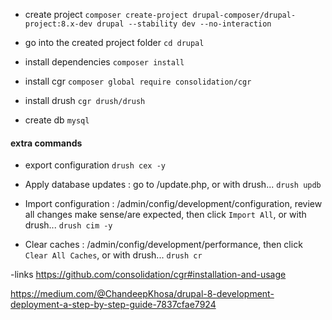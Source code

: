 - create project
`composer create-project drupal-composer/drupal-project:8.x-dev drupal --stability dev --no-interaction`

- go into the created project folder
`cd drupal`

- install dependencies
`composer install`

- install cgr
`composer global require consolidation/cgr `

- install drush
`cgr drush/drush`

- create db
`mysql`

#### extra commands

- export configuration 
`drush cex -y`

- Apply database updates : go to /update.php, or with drush...
`drush updb`

- Import configuration : /admin/config/development/configuration, review all changes make sense/are expected, then click `Import All`, or with drush...
`drush cim -y`

- Clear caches : /admin/config/development/performance, then click `Clear All Caches`, or with drush...
`drush cr`

-links
https://github.com/consolidation/cgr#installation-and-usage

https://medium.com/@ChandeepKhosa/drupal-8-development-deployment-a-step-by-step-guide-7837cfae7924